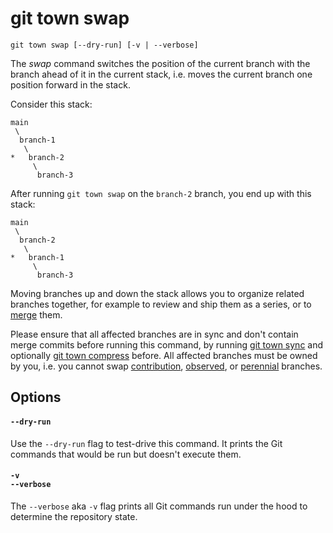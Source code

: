 # git town swap

```command-summary
git town swap [--dry-run] [-v | --verbose]
```

The _swap_ command switches the position of the current branch with the branch
ahead of it in the current stack, i.e. moves the current branch one position
forward in the stack.

Consider this stack:

```
main
 \
  branch-1
   \
*   branch-2
     \
      branch-3
```

After running `git town swap` on the `branch-2` branch, you end up with this
stack:

```
main
 \
  branch-2
   \
*   branch-1
     \
      branch-3
```

Moving branches up and down the stack allows you to organize related branches
together, for example to review and ship them as a series, or to
[merge](merge.md) them.

Please ensure that all affected branches are in sync and don't contain merge
commits before running this command, by running [git town sync](sync.md) and
optionally [git town compress](compress.md) before. All affected branches must
be owned by you, i.e. you cannot swap
[contribution](../branch-types.md#contribution-branches),
[observed](../branch-types.md#observed-branches), or
[perennial](../branch-types.md#perennial-branches) branches.

## Options

#### `--dry-run`

Use the `--dry-run` flag to test-drive this command. It prints the Git commands
that would be run but doesn't execute them.

#### `-v`<br>`--verbose`

The `--verbose` aka `-v` flag prints all Git commands run under the hood to
determine the repository state.
